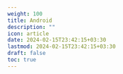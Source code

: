 ```yaml
---
weight: 100
title: Android
description: ""
icon: article
date: 2024-02-15T23:42:15+03:30
lastmod: 2024-02-15T23:42:15+03:30
draft: false
toc: true
---
```

